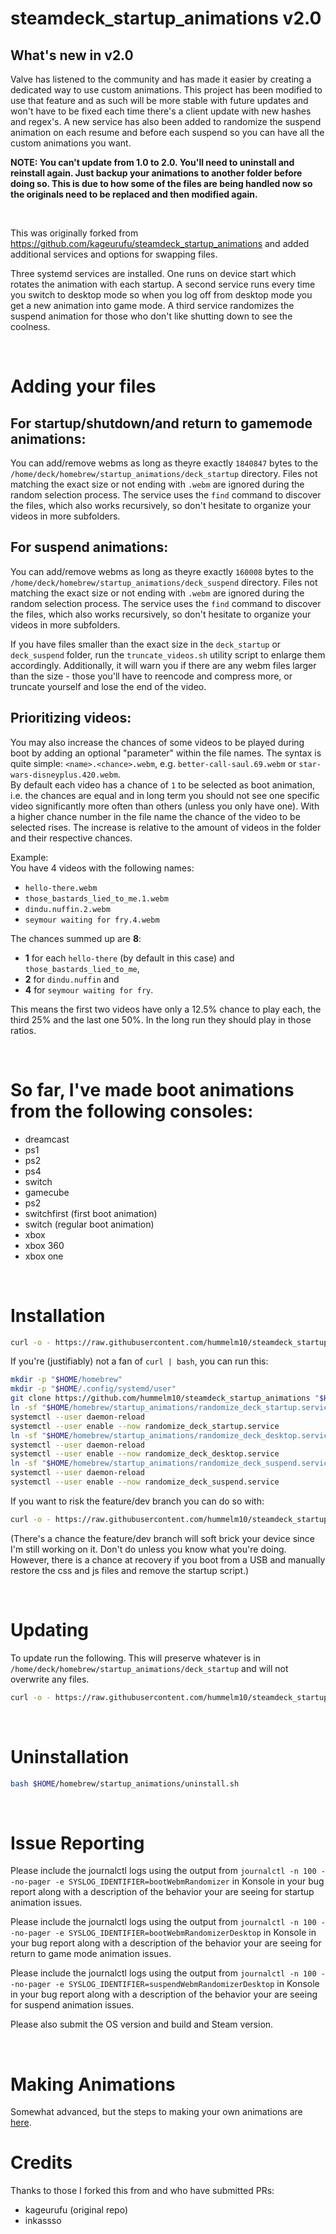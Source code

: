 # steamdeck_startup_animations v2.0

## What's new in v2.0

Valve has listened to the community and has made it easier by creating a dedicated way to use custom animations. This project has been modified to use that feature and as such will be more stable with future updates and won't have to be fixed each time there's a client update with new hashes and regex's. A new service has also been added to randomize the suspend animation on each resume and before each suspend so you can have all the custom animations you want. 

**NOTE: You can't update from 1.0 to 2.0. You'll need to uninstall and reinstall again. Just backup your animations to another folder before doing so. This is due to how some of the files are being handled now so the originals need to be replaced and then modified again.**

&nbsp;

This was originally forked from https://github.com/kageurufu/steamdeck_startup_animations and added additional services and options for swapping files. 

Three systemd services are installed. One runs on device start which rotates the animation with each startup. A second service runs every time you switch to desktop mode so when you log off from desktop mode you get a new animation into game mode. A third service randomizes the suspend animation for those who don't like shutting down to see the coolness. 

&nbsp;

# Adding your files
## **For startup/shutdown/and return to gamemode animations:**
You can add/remove webms as long as theyre exactly `1840847` bytes to the `/home/deck/homebrew/startup_animations/deck_startup` directory.
Files not matching the exact size or not ending with `.webm` are ignored during the random selection process.
The service uses the `find` command to discover the files, which also works recursively, so don't hesitate to organize your videos in more subfolders.

## **For suspend animations:**
You can add/remove webms as long as theyre exactly `160008` bytes to the `/home/deck/homebrew/startup_animations/deck_suspend` directory.
Files not matching the exact size or not ending with `.webm` are ignored during the random selection process.
The service uses the `find` command to discover the files, which also works recursively, so don't hesitate to organize your videos in more subfolders.


If you have files smaller than the exact size in the `deck_startup` or `deck_suspend` folder, run the `truncate_videos.sh` utility script to enlarge them accordingly.
Additionally, it will warn you if there are any webm files larger than the size - those you'll have to reencode and compress more, or truncate yourself and lose the end of the video.


## Prioritizing videos:

You may also increase the chances of some videos to be played during boot by adding an optional "parameter" within the file names. The syntax is quite simple: `<name>.<chance>.webm`, e.g. `better-call-saul.69.webm` or `star-wars-disneyplus.420.webm`.  
By default each video has a chance of `1` to be selected as boot animation, i.e. the chances are equal and in long term you should not see one specific video significantly more often than others (unless you only have one).
With a higher chance number in the file name the chance of the video to be selected rises. The increase is relative to the amount of videos in the folder and their respective chances.

Example:  
You have 4 videos with the following names:
- `hello-there.webm`
- `those_bastards_lied_to_me.1.webm`
- `dindu.nuffin.2.webm`
- `seymour waiting for fry.4.webm`

The chances summed up are **8**:
- **1** for each `hello-there` (by default in this case) and `those_bastards_lied_to_me`,
- **2** for `dindu.nuffin` and
- **4** for `seymour waiting for fry`.

This means the first two videos have only a 12.5% chance to play each, the third 25% and the last one 50%. In the long run they should play in those ratios.

&nbsp;

# So far, I've made boot animations from the following consoles:

* dreamcast
* ps1
* ps2
* ps4
* switch
* gamecube
* ps2
* switchfirst (first boot animation)
* switch (regular boot animation)
* xbox
* xbox 360
* xbox one

&nbsp;

# Installation

```sh
curl -o - https://raw.githubusercontent.com/hummelm10/steamdeck_startup_animations/main/install.sh | bash -
```

If you're (justifiably) not a fan of `curl | bash`, you can run this:

```sh
mkdir -p "$HOME/homebrew"
mkdir -p "$HOME/.config/systemd/user"
git clone https://github.com/hummelm10/steamdeck_startup_animations "$HOME/homebrew/startup_animations"
ln -sf "$HOME/homebrew/startup_animations/randomize_deck_startup.service" "$HOME/.config/systemd/user/randomize_deck_startup.service"
systemctl --user daemon-reload
systemctl --user enable --now randomize_deck_startup.service
ln -sf "$HOME/homebrew/startup_animations/randomize_deck_desktop.service" "$HOME/.config/systemd/user/randomize_deck_desktop.service"
systemctl --user daemon-reload
systemctl --user enable --now randomize_deck_desktop.service
ln -sf "$HOME/homebrew/startup_animations/randomize_deck_suspend.service" "$HOME/.config/systemd/user/randomize_deck_suspend.service"
systemctl --user daemon-reload
systemctl --user enable --now randomize_deck_suspend.service
```

If you want to risk the feature/dev branch you can do so with:
```sh
curl -o - https://raw.githubusercontent.com/hummelm10/steamdeck_startup_animations/main/install_dev.sh | bash -
```
(There's a chance the feature/dev branch will soft brick your device since I'm still working on it. Don't do unless you know what you're doing. However, there is a chance at recovery if you boot from a USB and manually restore the css and js files and remove the startup script.)

&nbsp;

# Updating
To update run the following. This will preserve whatever is in `/home/deck/homebrew/startup_animations/deck_startup` and will not overwrite any files. 
```sh
curl -o - https://raw.githubusercontent.com/hummelm10/steamdeck_startup_animations/main/update.sh | bash -
```
&nbsp;

# Uninstallation

```sh
bash $HOME/homebrew/startup_animations/uninstall.sh
```
&nbsp;

# Issue Reporting
Please include the journalctl logs using the output from `journalctl -n 100 --no-pager -e SYSLOG_IDENTIFIER=bootWebmRandomizer` in Konsole in your bug report along with a description of the behavior your are seeing for startup animation issues. 

Please include the journalctl logs using the output from `journalctl -n 100 --no-pager -e SYSLOG_IDENTIFIER=bootWebmRandomizerDesktop` in Konsole in your bug report along with a description of the behavior your are seeing for return to game mode animation issues. 

Please include the journalctl logs using the output from `journalctl -n 100 --no-pager -e SYSLOG_IDENTIFIER=suspendWebmRandomizerDesktop` in Konsole in your bug report along with a description of the behavior your are seeing for suspend animation issues. 

Please also submit the OS version and build and Steam version.

&nbsp;

# Making Animations

Somewhat advanced, but the steps to making your own animations are [here](docs/making_animations.md).

# Credits
Thanks to those I forked this from and who have submitted PRs:
* kageurufu (original repo)
* inkassso
 
